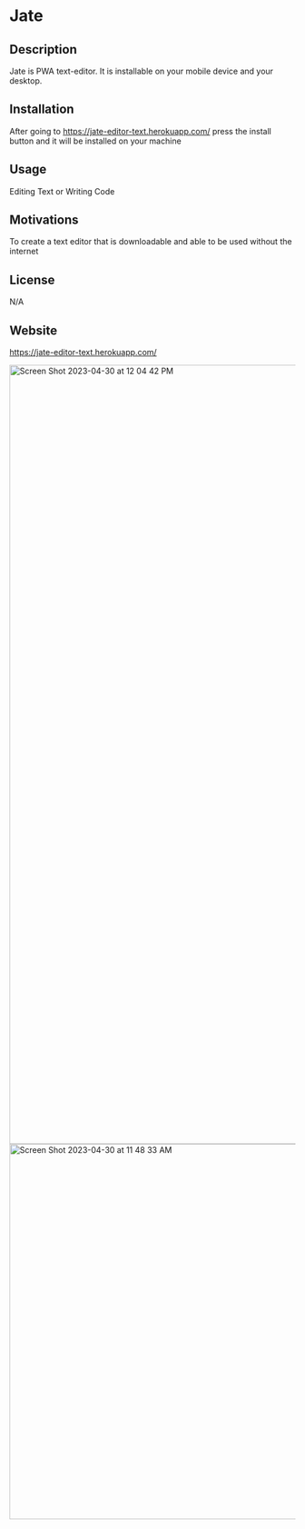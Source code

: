# Jate

## Description

Jate is PWA text-editor. It is installable on your mobile device and your desktop. 

## Installation

After going to https://jate-editor-text.herokuapp.com/ press the install button and it will be installed on your machine

## Usage

Editing Text or Writing Code

## Motivations

To create a text editor that is downloadable and able to be used without the internet

## License
N/A

## Website
https://jate-editor-text.herokuapp.com/


<img width="1372" alt="Screen Shot 2023-04-30 at 12 04 42 PM" src="https://user-images.githubusercontent.com/119153047/235371602-963760f6-33af-4469-9769-7150858cf320.png">

<img width="661" alt="Screen Shot 2023-04-30 at 11 48 33 AM" src="https://user-images.githubusercontent.com/119153047/235371611-88fe8e3a-ce30-44cd-9c1d-d1fd6de8e922.png">

